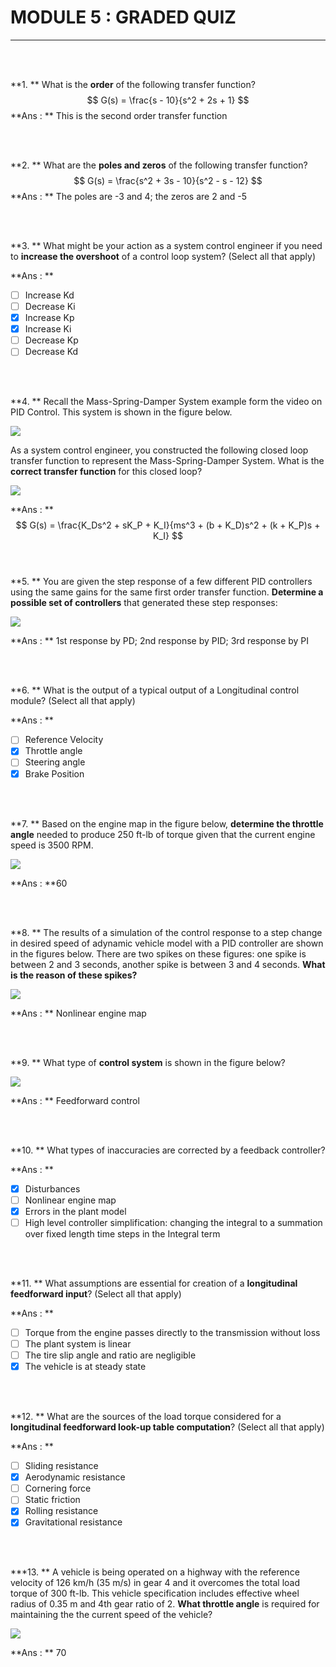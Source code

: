 # MODULE 5 : GRADED QUIZ

---

<br><br>

**1. ** What is the **order** of the following transfer function?
$$
G(s) = \frac{s - 10}{s^2 + 2s + 1}
$$
**Ans : ** This is the second order transfer function

<br><br>

**2. ** What are the **poles and zeros** of the following transfer function?
$$
G(s) = \frac{s^2 + 3s - 10}{s^2 - s - 12}
$$
**Ans : ** The poles are -3 and 4; the zeros are 2 and -5

<br><br>

**3. ** What might be your action as a system control engineer if you need to **increase the overshoot** of a control loop system? (Select all that apply)

**Ans : ** 

- [ ] Increase Kd
- [ ] Decrease Ki
- [x] Increase Kp
- [x] Increase Ki
- [ ] Decrease Kp
- [ ] Decrease Kd

<br><br>

**4. ** Recall the Mass-Spring-Damper System example form the video on PID Control.  This system is shown in the figure below.

<img src = "../Images/image_q5_1.png">

As a system control engineer, you constructed the following closed loop transfer function to represent the Mass-Spring-Damper System. What is the **correct transfer function** for this closed loop?

<img src = "../Images/image_q5_2.png">

**Ans : ** 
$$
G(s) = \frac{K_Ds^2 + sK_P + K_I}{ms^3 + (b + K_D)s^2 + (k + K_P)s + K_I}
$$
<br><br>

**5. ** You are given the step response of a few different PID controllers using the same gains for the same first order transfer function. **Determine a possible set of controllers** that generated these step responses:

<img src = "../Images/Full-Size-Image.png">

**Ans : ** 1st response by PD; 2nd response by PID; 3rd response by PI  

<br><br>

**6. ** What is the output of a typical output of a Longitudinal control module? (Select all that apply)

**Ans : ** 

- [ ] Reference Velocity
- [x] Throttle angle
- [ ] Steering angle
- [x] Brake Position

<br><br>

**7. ** Based on the engine map in the figure below, **determine the throttle angle** needed to produce 250 ft-lb of torque given that the current engine speed is 3500 RPM.

<img src = "../Images/image_q10.png">

**Ans : **60

<br><br>

**8. ** The results of a simulation of the control response to a step change in desired speed of adynamic vehicle model with a PID controller are shown in the figures below. There are two spikes on these figures: one spike is between 2 and 3 seconds, another spike is between 3 and 4 seconds. **What is the reason of these spikes?**

<img src = "../Images/image_q11.png">

**Ans : ** Nonlinear engine map

<br><br>

**9. ** What type of **control system** is shown in the figure below?

<img src = "../Images/Openloop.png">

**Ans : ** Feedforward control

<br><br>

**10. ** What types of inaccuracies are corrected by a feedback controller? 

**Ans : ** 

- [x] Disturbances
- [ ] Nonlinear engine map
- [x] Errors in the plant model
- [ ] High level controller simplification: changing the integral to a summation over fixed length time steps in the Integral term

<br><br>

**11. ** What assumptions are essential for creation of a **longitudinal feedforward input**? (Select all that apply)

**Ans : ** 

- [ ] Torque from the engine passes directly to the transmission without loss
- [ ] The plant system is linear
- [ ] The tire slip angle and ratio are negligible
- [x] The vehicle is at steady state

<br><br>

**12. ** What are the sources of the load torque considered for a **longitudinal feedforward look-up table computation**? (Select all that apply) 

**Ans : ** 

- [ ] Sliding resistance
- [x] Aerodynamic resistance
- [ ] Cornering force
- [ ] Static friction
- [x] Rolling resistance
- [x] Gravitational resistance

<br><br>

***13. ** A vehicle is being operated on a highway with the reference velocity of 126 km/h (35 m/s) in gear 4 and it overcomes the total load torque of 300 ft-lb. This vehicle specification includes effective wheel radius of 0.35 m and 4th gear ratio of 2. **What throttle angle** is required for maintaining the the current speed of the vehicle? 

<img src = "../Images/image_q10.png">

**Ans : ** 70